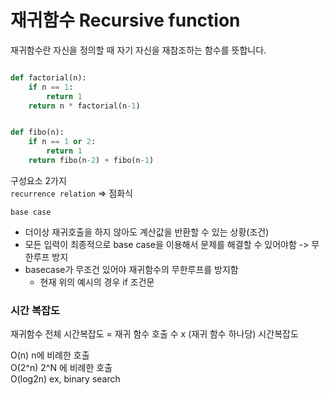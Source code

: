 # 재귀함수 Recursive function
재귀함수란 자신을 정의할 때 자기 자신을 재참조하는 함수를 뜻합니다.

```python

def factorial(n):
    if n == 1:
        return 1
    return n * factorial(n-1)


def fibo(n):
    if n == 1 or 2:
        return 1
    return fibo(n-2) + fibo(n-1)
```  

구성요소 2가지  
`recurrence relation` => 점화식    

`base case`
 * 더이상 재귀호출을 하지 않아도 계산값을 반환할 수 있는 상황(조건)
 * 모든 입력이 최종적으로 base case을 이용해서 문제를 해결할 수 있어야함 -> 무한루프 방지
 * basecase가 무조건 있어야 재귀함수의 무한루프를 방지함
   * 현재 위의 예시의 경우 if 조건문

### 시간 복잡도

재귀함수 전체 시간복잡도 = 재귀 함수 호출 수 x (재귀 함수 하나당) 시간복잡도

O(n) n에 비례한 호출  
O(2^n) 2^N 에 비례한 호출  
O(log2n) ex, binary search